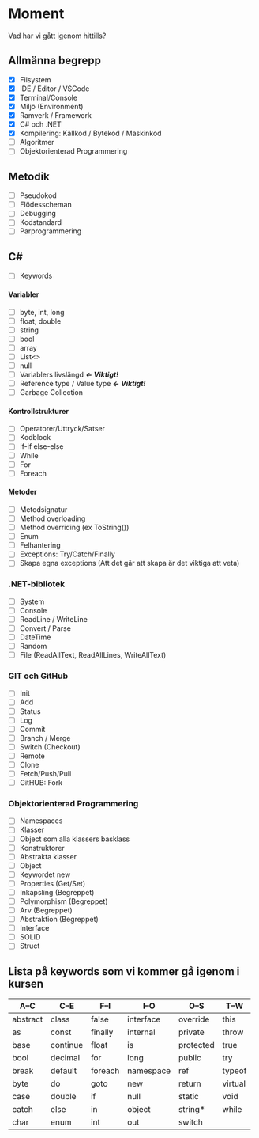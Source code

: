 # Moment

Vad har vi gått igenom hittills? 

## **Allmänna begrepp**
- [X] Filsystem
- [X] IDE / Editor / VSCode
- [X] Terminal/Console
- [x] Miljö (Environment)
- [x] Ramverk / Framework
- [x] C# och .NET
- [x] Kompilering: Källkod / Bytekod / Maskinkod
- [ ] Algoritmer
- [ ] Objektorienterad Programmering

## **Metodik**
- [ ] Pseudokod
- [ ] Flödesscheman
- [ ] Debugging
- [ ] Kodstandard
- [ ] Parprogrammering

## **C\#**
- [ ] Keywords
#### Variabler
- [ ] byte, int, long
- [ ] float, double
- [ ] string
- [ ] bool
- [ ] array
- [ ] List<>
- [ ] null
- [ ] Variablers livslängd ***<- Viktigt!***
- [ ] Reference type / Value type ***<- Viktigt!***
- [ ] Garbage Collection

#### Kontrollstrukturer
- [ ] Operatorer/Uttryck/Satser
- [ ] Kodblock
- [ ] If-if else-else
- [ ] While
- [ ] For
- [ ] Foreach

#### Metoder
- [ ] Metodsignatur
- [ ] Method overloading
- [ ] Method overriding (ex ToString())
- [ ] Enum
- [ ] Felhantering
- [ ] Exceptions: Try/Catch/Finally
- [ ] Skapa egna exceptions (Att det går att skapa är det viktiga att veta)

### **.NET-bibliotek**
- [ ] System
- [ ] Console
- [ ] ReadLine / WriteLine
- [ ] Convert / Parse
- [ ] DateTime
- [ ] Random
- [ ] File (ReadAllText, ReadAllLines, WriteAllText)

### GIT och GitHub
- [ ] Init
- [ ] Add
- [ ] Status
- [ ] Log
- [ ] Commit
- [ ] Branch / Merge
- [ ] Switch (Checkout)
- [ ] Remote
- [ ] Clone
- [ ] Fetch/Push/Pull
- [ ] GitHUB: Fork

### Objektorienterad Programmering
- [ ] Namespaces
- [ ] Klasser
- [ ] Object som alla klassers basklass
- [ ] Konstruktorer	
- [ ] Abstrakta klasser
- [ ] Object
- [ ] Keywordet new
- [ ] Properties (Get/Set)
- [ ] Inkapsling (Begreppet)
- [ ] Polymorphism (Begreppet)
- [ ] Arv (Begreppet)
- [ ] Abstraktion (Begreppet)
- [ ] Interface
- [ ] SOLID
- [ ] Struct

## Lista på keywords som vi kommer gå igenom i kursen

| A–C      | C–E      | F–I     | I–O       | O–S       | T–W     |
| -------- | -------- | ------- | --------- | --------- | ------- |
| abstract | class    | false   | interface | override  | this    |
| as       | const    | finally | internal  | private   | throw   |
| base     | continue | float   | is        | protected | true    |
| bool     | decimal  | for     | long      | public    | try     |
| break    | default  | foreach | namespace | ref       | typeof  |
| byte     | do       | goto    | new       | return    | virtual |
| case     | double   | if      | null      | static    | void    |
| catch    | else     | in      | object    | string\*  | while   |
| char     | enum     | int     | out       | switch    |         |



